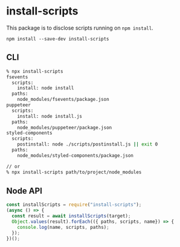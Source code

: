 # install-scripts

This package is to disclose scripts running on `npm install`.

```
npm install --save-dev install-scripts
```

## CLI

```sh
% npx install-scripts
fsevents
  scripts:
    install: node install
  paths:
    node_modules/fsevents/package.json
puppeteer
  scripts:
    install: node install.js
  paths:
    node_modules/puppeteer/package.json
styled-components
  scripts:
    postinstall: node ./scripts/postinstall.js || exit 0
  paths:
    node_modules/styled-components/package.json

// or
% npx install-scripts path/to/project/node_modules
```

## Node API

```js
const installScripts = require("install-scripts");
(async () => {
  const result = await installScripts(target);
  Object.values(result).forEach(({ paths, scripts, name}) => {
    console.log(name, scripts, paths);
  });
})();
```